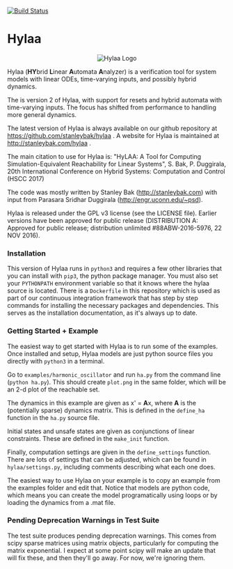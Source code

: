 [![Build Status](https://travis-ci.org/stanleybak/hylaa.svg?branch=master)](https://travis-ci.org/stanleybak/hylaa)

# Hylaa #

<p align="center"> <img src="https://github.com/stanleybak/hylaa/blob/master/hylaa_logo_small.png" alt="Hylaa Logo"/> </p>

Hylaa (**HY**brid **L**inear **A**utomata **A**nalyzer) is a verification tool for system models with linear ODEs, time-varying inputs, and possibly hybrid dynamics. 

The is version 2 of Hylaa, with support for resets and hybrid automata with time-varying inputs. The focus has shifted from performance to handling more general dynamics.

The latest version of Hylaa is always available on our github repository at https://github.com/stanleybak/hylaa . A website for Hylaa is maintained at http://stanleybak.com/hylaa .

The main citation to use for Hylaa is: "HyLAA: A Tool for Computing Simulation-Equivalent Reachability for Linear Systems", S. Bak, P. Duggirala, 20th International Conference on Hybrid Systems: Computation and Control (HSCC 2017)

The code was mostly written by Stanley Bak (http://stanleybak.com) with input from Parasara Sridhar Duggirala (http://engr.uconn.edu/~psd).

Hylaa is released under the GPL v3 license (see the LICENSE file). Earlier versions have been approved for public release (DISTRIBUTION A: Approved for public release; distribution unlimited #88ABW-2016-5976, 22 NOV 2016).

### Installation ###

This version of Hylaa runs in `python3` and requires a few other libraries that you can install with `pip3`, the python package manager. You must also set your `PYTHONPATH` environment variable so that it knows where the hylaa source is located. There is a `Dockerfile` in this repository which is used as part of our continuous integration framework that has step by step commands for installing the necessary packages and dependencies. This serves as the installation documentation, as it's always up to date.

### Getting Started + Example ###

The easiest way to get started with Hylaa is to run some of the examples. Once installed and setup, Hylaa models are just python source files you directly with `python3` in a terminal.

Go to `examples/harmonic_oscillator` and run `ha.py` from the command line (`python ha.py`). This should create `plot.png` in the same folder, which will be an 2-d plot of the reachable set.  

The dynamics in this example are given as x' = **A**x, where **A** is the (potentially sparse) dynamics matrix. This is defined in the `define_ha` function in the `ha.py` source file.

Initial states and unsafe states are given as conjunctions of linear constraints. These are defined in the `make_init` function.

Finally, computation settings are given in the `define_settings` function. There are lots of settings that can be adjusted, which can be found in `hylaa/settings.py`, including comments describing what each one does.

The easiest way to use Hylaa on your example is to copy an example from the examples folder and edit that. Notice that models are python code, which means you can 
create the model programatically using loops or by loading the dynamics from a .mat file.

### Pending Deprecation Warnings in Test Suite ###

The test suite produces pending deprecation warnings. This comes from scipy sparse matrices using matrix objects, particularly for computing the matrix exponential. I expect at some point scipy will make an update that will fix these, and then they'll go away. For now, we're ignoring them.

